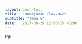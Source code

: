 ```yaml
---
layout: post-full
title:  "Manejando Flex-Box"
subtitle: "Tema 6"
date:   2017-08-29 12:00:35 +0200
---
```

Pjh
